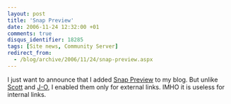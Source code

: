 ```yaml
---
layout: post
title: 'Snap Preview'
date: 2006-11-24 12:32:00 +01
comments: true
disqus_identifier: 18285
tags: [Site news, Community Server]
redirect_from:
  - /blog/archive/2006/11/24/snap-preview.aspx
---
```


I just want to announce that I added [Snap Preview](http://www.snap.com/about/spa1.php "Snap Preview") to my blog. But unlike [Scott](http://scottwater.com/blog/archive/snappreview-images.aspx "SnapPreview Images") and [J-O](http://joeriksson.com/archive/2006/11/19/improving-the-community-server-blog.aspx "Improving the Community Server Blog"), I enabled them only for external links. IMHO it is useless for internal links.

